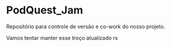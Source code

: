 # PodQuest_Jam
Repositório para controle de versão e co-work do nosso projeto.

Vamos tentar manter esse troço atualizado rs
